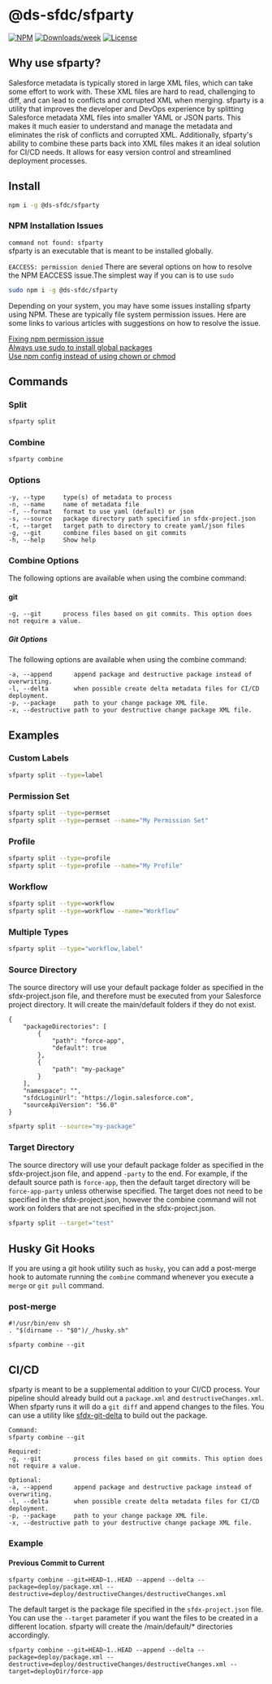 # @ds-sfdc/sfparty

[![NPM](https://img.shields.io/npm/v/@ds-sfdc/sfparty.svg?label=@ds-sfdc/sfparty)](https://www.npmjs.com/package/@ds-sfdc/sfparty) [![Downloads/week](https://img.shields.io/npm/dw/@ds-sfdc/sfparty.svg)](https://npmjs.org/package/@ds-sfdc/sfparty) [![License](https://img.shields.io/badge/License-BSD%203--Clause-brightgreen.svg)](https://github.com/TimPaulaskasDS/sfparty/blob/main/LICENSE.md)

## Why use sfparty?

Salesforce metadata is typically stored in large XML files, which can take some effort to work with. These XML files are hard to read, challenging to diff, and can lead to conflicts and corrupted XML when merging. sfparty is a utility that improves the developer and DevOps experience by splitting Salesforce metadata XML files into smaller YAML or JSON parts. This makes it much easier to understand and manage the metadata and eliminates the risk of conflicts and corrupted XML. Additionally, sfparty's ability to combine these parts back into XML files makes it an ideal solution for CI/CD needs. It allows for easy version control and streamlined deployment processes.

## Install

```bash
npm i -g @ds-sfdc/sfparty
```

### NPM Installation Issues
`command not found: sfparty`  
sfparty is an executable that is meant to be installed globally.

`EACCESS: permission denied`
There are several options on how to resolve the NPM EACCESS issue.The simplest way if you can is to use `sudo`
```bash
sudo npm i -g @ds-sfdc/sfparty
```
Depending on your system, you may have some issues installing sfparty using NPM. These are typically file system permission issues. Here are some links to various articles with suggestions on how to resolve the issue.

[Fixing npm permission issue](https://kaustubhtalathi.medium.com/fixing-npm-permission-issue-f3d88a7a4ab4)  
[Always use sudo to install global packages](https://stackoverflow.com/questions/16151018/how-to-fix-npm-throwing-error-without-sudo#:~:text=always%20use%20sudo%20%2Di%20or,they%20are%20owned%20by%20root)  
[Use npm config instead of using chown or chmod](https://stackoverflow.com/questions/16151018/how-to-fix-npm-throwing-error-without-sudo/41395398#41395398)
## Commands

### Split
```bash
sfparty split
```

### Combine
```bash
sfparty combine
```

### Options

```
-y, --type     type(s) of metadata to process
-n, --name     name of metadata file  
-f, --format   format to use yaml (default) or json
-s, --source   package directory path specified in sfdx-project.json  
-t, --target   target path to directory to create yaml/json files  
-g, --git      combine files based on git commits
-h, --help     Show help  
```

### Combine Options
The following options are available when using the combine command:

#### git

```
-g, --git      process files based on git commits. This option does not require a value.
```


##### Git Options
The following options are available when using the combine command:

```
-a, --append      append package and destructive package instead of overwriting.
-l, --delta       when possible create delta metadata files for CI/CD deployment.
-p, --package     path to your change package XML file.
-x, --destructive path to your destructive change package XML file.
```
## Examples
### Custom Labels
```bash
sfparty split --type=label
```

### Permission Set
```bash
sfparty split --type=permset
sfparty split --type=permset --name="My Permission Set"
```
### Profile
```bash
sfparty split --type=profile
sfparty split --type=profile --name="My Profile"
```
### Workflow
```bash
sfparty split --type=workflow
sfparty split --type=workflow --name="Workflow"
```
### Multiple Types
```bash
sfparty split --type="workflow,label"
```

### Source Directory
The source directory will use your default package folder as specified in the sfdx-project.json file, and therefore must be executed from your Salesforce project directory. It will create the main/default folders if they do not exist.

```
{
    "packageDirectories": [
        {
            "path": "force-app",
            "default": true
        },
        {
            "path": "my-package"
        }
    ],
    "namespace": "",
    "sfdcLoginUrl": "https://login.salesforce.com",
    "sourceApiVersion": "56.0"
}
```

```bash
sfparty split --source="my-package"
```

### Target Directory
The source directory will use your default package folder as specified in the sfdx-project.json file, and append `-party` to the end. For example, if the default source path is `force-app`, then the default target directory will be `force-app-party` unless otherwise specified. The target does not need to be specified in the sfdx-project.json, however the combine command will not work on folders that are not specified in the sfdx-project.json.

```bash
sfparty split --target="test"
```

## Husky Git Hooks
If you are using a git hook utility such as `husky`, you can add a post-merge hook to automate running the `combine` command whenever you execute a `merge` or `git pull` command.
### post-merge

```
#!/usr/bin/env sh
. "$(dirname -- "$0")/_/husky.sh"

sfparty combine --git
```
## CI/CD
sfparty is meant to be a supplemental addition to your CI/CD process. Your pipeline should already build out a `package.xml` and `destructiveChanges.xml`. When sfparty runs it will do a `git diff` and append changes to the files. You can use a utility like [sfdx-git-delta](https://www.npmjs.com/package/sfdx-git-delta) to build out the package.
```
Command:
sfparty combine --git

Required:  
-g, --git         process files based on git commits. This option does not require a value.

Optional:  
-a, --append      append package and destructive package instead of overwriting.
-l, --delta       when possible create delta metadata files for CI/CD deployment.
-p, --package     path to your change package XML file.
-x, --destructive path to your destructive change package XML file.
```

### Example

#### Previous Commit to Current

```
sfparty combine --git=HEAD~1..HEAD --append --delta --package=deploy/package.xml --destructive=deploy/destructiveChanges/destructiveChanges.xml
```

The default target is the package file specified in the `sfdx-project.json` file. You can use the `--target` parameter if you want the files to be created in a different location. sfparty will create the /main/default/* directories accordingly.

```
sfparty combine --git=HEAD~1..HEAD --append --delta --package=deploy/package.xml --destructive=deploy/destructiveChanges/destructiveChanges.xml --target=deployDir/force-app
```
